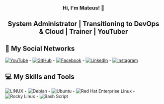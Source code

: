 <h3 align="center">
  Hi, I'm Mateus! 👋
</h3>
  
<h2 align="center">
    System Administrator | Transitioning to DevOps & Cloud | Trainer | YouTuber
</h2>

## 🚀 My Social Networks
[![YouTube](https://img.shields.io/badge/YouTube-Subcribe-red?style=for-the-badge&logo=youtube&logoColor=white)](https://youtube.com/@mateussebastiaoms) - [![GitHub](https://img.shields.io/badge/GitHub-Profile-black?style=for-the-badge&logo=github&logoColor=white)](https://github.com/Mateus-Sebastiao) - [![Facebook](https://img.shields.io/badge/Facebook-Follow-blue?style=for-the-badge&logo=facebook&logoColor=white)](https://facebook.com/mateussebastiaoms) - [![LinkedIn](https://img.shields.io/badge/LinkedIn-Connect-blue?style=for-the-badge&logo=linkedin&logoColor=white)](https://linkedin.com/in/mateus-sebastiao) - [![Instagram](https://img.shields.io/badge/Instagram-Follow-orange?style=for-the-badge&logo=instagram&logoColor=white)](https://instagram.com/mateus_sebastiao11)

## 💻 My Skills and Tools
![LINUX](https://img.shields.io/badge/Linux-FCC624?style=for-the-badge&logo=linux&logoColor=black) - ![Debian](https://img.shields.io/badge/Debian-A81D33?style=for-the-badge&logo=debian&logoColor=white) - ![Ubuntu](https://img.shields.io/badge/Ubuntu-E95420?style=for-the-badge&logo=ubuntu&logoColor=white) - ![Red Hat Enterprise Linux](https://img.shields.io/badge/Red_Hat-EE0000?style=for-the-badge&logo=redhat&logoColor=white) - ![Rocky Linux](https://img.shields.io/badge/Rocky_Linux-10B981?style=for-the-badge&logo=rockylinux&logoColor=white) - ![Bash Script](https://img.shields.io/badge/Bash_Script-4EAA25?style=for-the-badge&logo=gnubash&logoColor=white)





<!--
**Mateus-Sebastiao/Mateus-Sebastiao** is a ✨ _special_ ✨ repository because its `README.md` (this file) appears on your GitHub profile.

Here are some ideas to get you started:

- 🔭 I’m currently working on ...
- 🌱 I’m currently learning ...
- 👯 I’m looking to collaborate on ...
- 🤔 I’m looking for help with ...
- 💬 Ask me about ...
- 📫 How to reach me: ...
- 😄 Pronouns: ...
- ⚡ Fun fact: ...
-->
